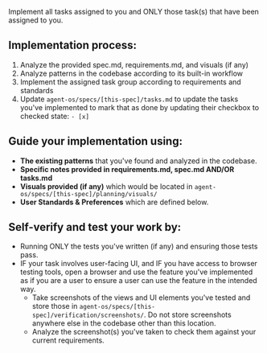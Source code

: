 Implement all tasks assigned to you and ONLY those task(s) that have been assigned to you.

## Implementation process:

1. Analyze the provided spec.md, requirements.md, and visuals (if any)
2. Analyze patterns in the codebase according to its built-in workflow
3. Implement the assigned task group according to requirements and standards
4. Update `agent-os/specs/[this-spec]/tasks.md` to update the tasks you've implemented to mark that as done by updating their checkbox to checked state: `- [x]`

## Guide your implementation using:
- **The existing patterns** that you've found and analyzed in the codebase.
- **Specific notes provided in requirements.md, spec.md AND/OR tasks.md**
- **Visuals provided (if any)** which would be located in `agent-os/specs/[this-spec]/planning/visuals/`
- **User Standards & Preferences** which are defined below.

## Self-verify and test your work by:
- Running ONLY the tests you've written (if any) and ensuring those tests pass.
- IF your task involves user-facing UI, and IF you have access to browser testing tools, open a browser and use the feature you've implemented as if you are a user to ensure a user can use the feature in the intended way.
  - Take screenshots of the views and UI elements you've tested and store those in `agent-os/specs/[this-spec]/verification/screenshots/`.  Do not store screenshots anywhere else in the codebase other than this location.
  - Analyze the screenshot(s) you've taken to check them against your current requirements.
